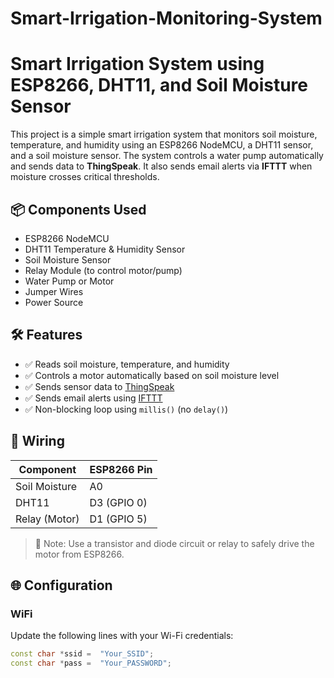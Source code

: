 # Smart-Irrigation-Monitoring-System
# Smart Irrigation System using ESP8266, DHT11, and Soil Moisture Sensor

This project is a simple smart irrigation system that monitors soil moisture, temperature, and humidity using an ESP8266 NodeMCU, a DHT11 sensor, and a soil moisture sensor. The system controls a water pump automatically and sends data to **ThingSpeak**. It also sends email alerts via **IFTTT** when moisture crosses critical thresholds.

## 📦 Components Used

- ESP8266 NodeMCU
- DHT11 Temperature & Humidity Sensor
- Soil Moisture Sensor
- Relay Module (to control motor/pump)
- Water Pump or Motor
- Jumper Wires
- Power Source

## 🛠️ Features

- ✅ Reads soil moisture, temperature, and humidity
- ✅ Controls a motor automatically based on soil moisture level
- ✅ Sends sensor data to [ThingSpeak](https://thingspeak.com/)
- ✅ Sends email alerts using [IFTTT](https://ifttt.com/)
- ✅ Non-blocking loop using `millis()` (no `delay()`)

## 🔌 Wiring

| Component        | ESP8266 Pin |
|------------------|-------------|
| Soil Moisture    | A0          |
| DHT11            | D3 (GPIO 0) |
| Relay (Motor)    | D1 (GPIO 5) |

> 📌 Note: Use a transistor and diode circuit or relay to safely drive the motor from ESP8266.

## 🌐 Configuration

### WiFi

Update the following lines with your Wi-Fi credentials:
```cpp
const char *ssid =  "Your_SSID";
const char *pass =  "Your_PASSWORD";


